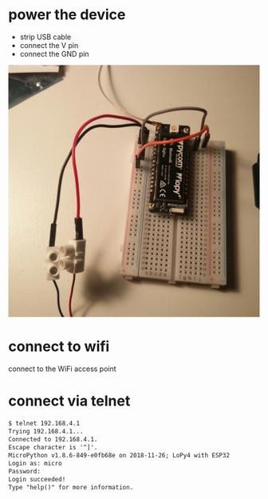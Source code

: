 # power the device

* strip USB cable
* connect the V pin
* connect the GND pin

![power][power]

# connect to wifi

connect to the WiFi access point

# connect via telnet

```
$ telnet 192.168.4.1
Trying 192.168.4.1...
Connected to 192.168.4.1.
Escape character is '^]'.
MicroPython v1.8.6-849-e0fb68e on 2018-11-26; LoPy4 with ESP32
Login as: micro
Password: 
Login succeeded!
Type "help()" for more information.
```

[power]: img/c8d8d281-ea79-4d8f-b691-4e8d98be6f09.jpeg
